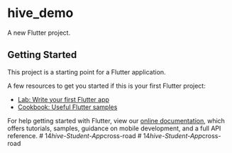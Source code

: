 # hive_demo

A new Flutter project.

## Getting Started

This project is a starting point for a Flutter application.

A few resources to get you started if this is your first Flutter project:

- [Lab: Write your first Flutter app](https://flutter.dev/docs/get-started/codelab)
- [Cookbook: Useful Flutter samples](https://flutter.dev/docs/cookbook)

For help getting started with Flutter, view our
[online documentation](https://flutter.dev/docs), which offers tutorials,
samples, guidance on mobile development, and a full API reference.
#   1 4 _ h i v e - S t u d e n t - A p p _ c r o s s - r o a d  
 #   1 4 _ h i v e - S t u d e n t - A p p _ c r o s s - r o a d  
 